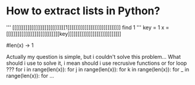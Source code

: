 
# How to extract lists in Python?

'''
[[[[[[[[[[[[[[[[[[[[[[[[[[[[1]]]]]]]]]]]]]]]]]]]]]]]]]]]]
find 1
'''
key = 1
x = [[[[[[[[[[[[[[[[[[[[[[[[[[[[key]]]]]]]]]]]]]]]]]]]]]]]]]]]]

#len(x) -> 1 

Actually my question is simple, but i couldn't solve this problem... What should i use to solve it, i mean should i use recrusive functions or for loop ???
for i in range(len(x)):
    for j in range(len(x)):
        for k in range(len(x)):
            for _ in range(len(x)):
                for ... 


        
